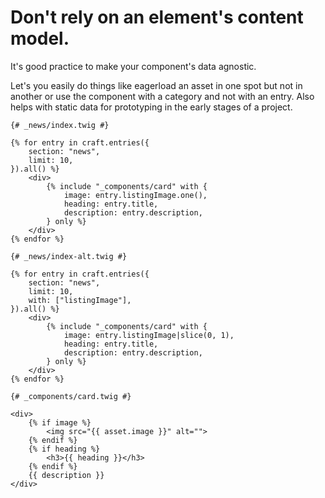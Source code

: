 # Don't rely on an element's content model.

It's good practice to make your component's data agnostic.

Let's you easily do things like eagerload an asset in one spot but not in another or use the component with a category and not with an entry. Also helps with static data for prototyping in the early stages of a project.

```twig
{# _news/index.twig #}

{% for entry in craft.entries({
    section: "news",
    limit: 10,
}).all() %}
    <div>
        {% include "_components/card" with {
            image: entry.listingImage.one(),
            heading: entry.title,
            description: entry.description,
        } only %}
    </div>
{% endfor %}
```

```twig
{# _news/index-alt.twig #}

{% for entry in craft.entries({
    section: "news",
    limit: 10,
    with: ["listingImage"],
}).all() %}
    <div>
        {% include "_components/card" with {
            image: entry.listingImage|slice(0, 1),
            heading: entry.title,
            description: entry.description,
        } only %}
    </div>
{% endfor %}
```

```twig
{# _components/card.twig #}

<div>
    {% if image %}
        <img src="{{ asset.image }}" alt="">
    {% endif %}
    {% if heading %}
        <h3>{{ heading }}</h3>
    {% endif %}
    {{ description }}
</div>
```
